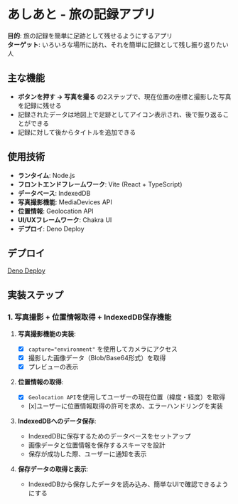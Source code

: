 # あしあと - 旅の記録アプリ

**目的**: 旅の記録を簡単に足跡として残せるようにするアプリ  
**ターゲット**: いろいろな場所に訪れ、それを簡単に記録として残し振り返りたい人

## 主な機能
- **ボタンを押す -> 写真を撮る** の2ステップで、現在位置の座標と撮影した写真を記録に残せる
- 記録されたデータは地図上で足跡としてアイコン表示され、後で振り返ることができる
- 記録に対して後からタイトルを追加できる

## 使用技術

- **ランタイム**: Node.js
- **フロントエンドフレームワーク**: Vite (React + TypeScript)
- **データベース**: IndexedDB
- **写真撮影機能**: MediaDevices API
- **位置情報**: Geolocation API
- **UI/UXフレームワーク**: Chakra UI
- **デプロイ**: Deno Deploy

## デプロイ
[Deno Deploy](https://noto-ashiato.deno.dev/)

## 実装ステップ

### 1. 写真撮影 + 位置情報取得 + IndexedDB保存機能

1. **写真撮影機能の実装**:
   - [x] `capture="environment"` を使用してカメラにアクセス
   - [x] 撮影した画像データ（Blob/Base64形式）を取得
   - [x] プレビューの表示

2. **位置情報の取得**:
   - [x] `Geolocation API`を使用してユーザーの現在位置（緯度・経度）を取得
   - [x]ユーザーに位置情報取得の許可を求め、エラーハンドリングを実装

3. **IndexedDBへのデータ保存**:
   - IndexedDBに保存するためのデータベースをセットアップ
   - 画像データと位置情報を保存するスキーマを設計
   - 保存が成功した際、ユーザーに通知を表示

4. **保存データの取得と表示**:
   - IndexedDBから保存したデータを読み込み、簡単なUIで確認できるようにする
